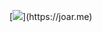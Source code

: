 [![](https://github-stats-slenderman00-b617028cc4d5.herokuapp.com/username/Slenderman00?)](https://joar.me)
